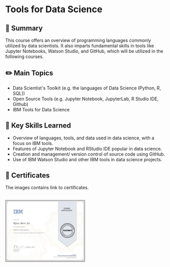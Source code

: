 # Tools for Data Science

## 📌 Summary
This course offers an overview of programming languages commonly utilized by data scientists. It also imparts fundamental skills in tools like Jupyter Notebooks, Watson Studio, and GitHub, which will be utilized in the following courses.

## ✏️ Main Topics
- Data Scientist's Toolkit (e.g. the languages of Data Science (Python, R, SQL))
- Open Source Tools (e.g. Jupyter Notebook, JupyterLab, R Studio IDE, Github)
- IBM Tools for Data Science

## 🎯 Key Skills Learned
- Overview of languages, tools, and data used in data science, with a focus on IBM tools.
- Features of Jupyter Notebook and RStudio IDE popular in data science.
- Creation and management/ version control of source code using GitHub.
- Use of IBM Watson Studio and other IBM tools in data science projects.

## 🏅 Certificates
The images contains link to certificates.
 <br/><br/> 
 
<p float="left">
  <a href= "https://www.coursera.org/account/accomplishments/verify/6LAREUEJ6BHE">
      <img src="./Images/Coursera 6LAREUEJ6BHE.jpg" alt="IBM certification" width="50%" height="50%" />
  </a>
</p>
